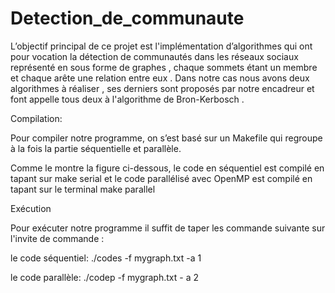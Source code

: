 # Detection_de_communaute
 L’objectif principal de ce projet est l'implémentation d’algorithmes qui ont pour vocation la détection de communautés dans les réseaux sociaux  représenté en sous forme de graphes , chaque sommets étant un membre et chaque arête une relation entre eux . Dans notre cas  nous avons deux algorithmes à réaliser , ses derniers sont   proposés par notre encadreur  et  font appelle tous deux  à l'algorithme de Bron-Kerbosch . 

 
  Compilation:

 Pour compiler notre programme, on s’est basé sur un Makefile qui regroupe à la fois la partie séquentielle et parallèle.

 Comme le montre la figure ci-dessous, le code en séquentiel est compilé en tapant sur make serial et le code parallélisé avec OpenMP est compilé en tapant sur le terminal make parallel

Exécution    

Pour exécuter notre programme  il suffit de taper les commande suivante sur l'invite de commande :

le code séquentiel:  ./codes -f mygraph.txt -a 1 


le code parallèle:    ./codep -f mygraph.txt - a 2

